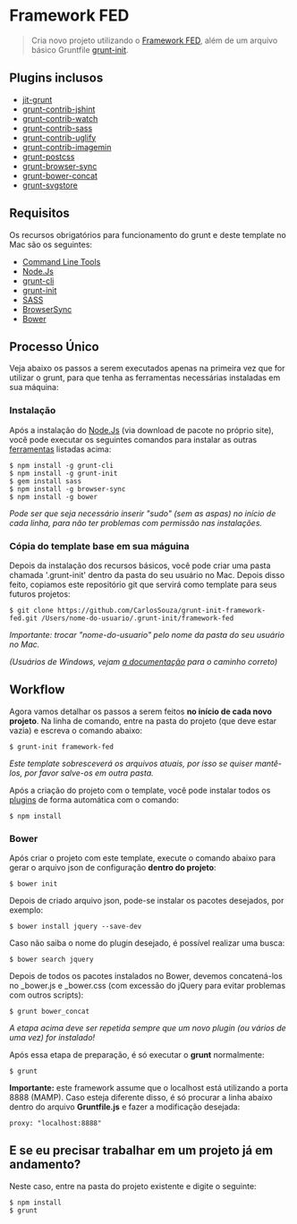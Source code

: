 # Framework FED

> Cria novo projeto utilizando o [Framework FED][framework-fed], além de um arquivo básico Gruntfile [grunt-init][].

[commandlinetools]: http://railsapps.github.io/xcode-command-line-tools.html
[nodejs]: http://nodejs.org/
[grunt-cli]: http://gruntjs.com/getting-started
[grunt-init]: http://gruntjs.com/project-scaffolding
[framework-fed]: https://github.com/CarlosSouza/framework-fed
[sass]: http://sass-lang.com/install/
[browsersync]: http://browsersync.io/
[bower]: http://bower.io/

## Plugins inclusos

* [jit-grunt](https://github.com/shootaroo/jit-grunt)
* [grunt-contrib-jshint](https://github.com/gruntjs/grunt-contrib-jshint)
* [grunt-contrib-watch](https://github.com/gruntjs/grunt-contrib-watch)
* [grunt-contrib-sass](https://github.com/gruntjs/grunt-contrib-sass)
* [grunt-contrib-uglify](https://github.com/gruntjs/grunt-contrib-uglify)
* [grunt-contrib-imagemin](https://github.com/gruntjs/grunt-contrib-imagemin)
* [grunt-postcss](https://github.com/nDmitry/grunt-postcss)
* [grunt-browser-sync](https://github.com/BrowserSync/grunt-browser-sync)
* [grunt-bower-concat](https://github.com/sapegin/grunt-bower-concat)
* [grunt-svgstore](https://github.com/FWeinb/grunt-svgstore)

## Requisitos

Os recursos obrigatórios para funcionamento do grunt e deste template no Mac são os seguintes:

* [Command Line Tools][commandlinetools]
* [Node.Js][nodejs]
* [grunt-cli][]
* [grunt-init][]
* [SASS][sass]
* [BrowserSync][browsersync]
* [Bower][bower]

## Processo Único

Veja abaixo os passos a serem executados apenas na primeira vez que for utilizar o grunt, para que tenha as ferramentas necessárias instaladas em sua máquina:

### Instalação

Após a instalação do [Node.Js][nodejs] (via download de pacote no próprio site), você pode executar os seguintes comandos para instalar as outras [ferramentas](#requisitos) listadas acima:

```
$ npm install -g grunt-cli
$ npm install -g grunt-init
$ gem install sass
$ npm install -g browser-sync
$ npm install -g bower
```

_Pode ser que seja necessário inserir "sudo" (sem as aspas) no início de cada linha, para não ter problemas com permissão nas instalações._

### Cópia do template base em sua máguina

Depois da instalação dos recursos básicos, você pode criar uma pasta chamada '.grunt-init' dentro da pasta do seu usuário no Mac. Depois disso feito, copiamos este repositório git que servirá como template para seus futuros projetos:

```
$ git clone https://github.com/CarlosSouza/grunt-init-framework-fed.git /Users/nome-do-usuario/.grunt-init/framework-fed
```

_Importante: trocar "nome-do-usuario" pelo nome da pasta do seu usuário no Mac._

_(Usuários de Windows, vejam [a documentação][grunt-init] para o caminho correto)_

## Workflow

Agora vamos detalhar os passos a serem feitos **no início de cada novo projeto**. Na linha de comando, entre na pasta do projeto (que deve estar vazia) e escreva o comando abaixo:

```
$ grunt-init framework-fed
```

_Este template sobresceverá os arquivos atuais, por isso se quiser mantê-los, por favor salve-os em outra pasta._

Após a criação do projeto com o template, você pode instalar todos os [plugins](#plugins-inclusos) de forma automática com o comando:

```
$ npm install
```

### Bower

Após criar o projeto com este template, execute o comando abaixo para gerar o arquivo json de configuração **dentro do projeto**:

```
$ bower init
```

Depois de criado arquivo json, pode-se instalar os pacotes desejados, por exemplo:

```
$ bower install jquery --save-dev
```

Caso não saiba o nome do plugin desejado, é possível realizar uma busca:

```
$ bower search jquery
```

Depois de todos os pacotes instalados no Bower, devemos concatená-los no _bower.js e _bower.css (com excessão do jQuery para evitar problemas com outros scripts):

```
$ grunt bower_concat
```
_A etapa acima deve ser repetida sempre que um novo plugin (ou vários de uma vez) for instalado!_

Após essa etapa de preparação, é só executar o **grunt** normalmente:

```
$ grunt
```

**Importante:** este framework assume que o localhost está utilizando a porta 8888 (MAMP). Caso esteja diferente disso, é só procurar a linha abaixo dentro do arquivo **Gruntfile.js** e fazer a modificação desejada:

```
proxy: "localhost:8888"
```

## E se eu precisar trabalhar em um projeto já em andamento?

Neste caso, entre na pasta do projeto existente e digite o seguinte:

```
$ npm install
$ grunt
```
